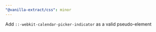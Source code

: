 ```yaml
---
"@vanilla-extract/css": minor
---
```


Add `::-webkit-calendar-picker-indicator` as a valid pseudo-element
